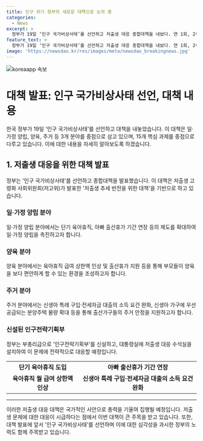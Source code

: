 ```yaml
---
title: 인구 위기 정부의 새로운 대책으로 논의 중
categories:
  - News
excerpt: >
  정부가 19일 ‘인구 국가비상사태’를 선언하고 저출생 대응 종합대책을 내놨다. 연 1회, 2주 단위의 단기 육아휴직 도입, 아빠 출산휴가 기간 연장 등을 우선 확대한다. 15대 핵심 과제 중점인 일·가정 양립, 양육, 주거 등 3개 분야에 중점을 두며, 정부는 부총리급 인구전략기획부 신설 계획도 발표했다. 저출생 문제를 해결하기 위해 정책 대응을 지속하지만, 문제는 심각해지고 있다고 밝혔다. 150자 이내.
feature_text: >
  정부가 19일 ‘인구 국가비상사태’를 선언하고 저출생 대응 종합대책을 내놨다. 연 1회, 2주 단위의 단기 육아휴직 도입, 아빠 출산휴가 기간 연장 등을 우선 확대한다. 15대 핵심 과제 중점인 일·가정 양립, 양육, 주거 등 3개 분야에 중점을 두며, 정부는 부총리급 인구전략기획부 신설 계획도 발표했다. 저출생 문제를 해결하기 위해 정책 대응을 지속하지만, 문제는 심각해지고 있다고 밝혔다. 150자 이내.
image: 'https://newsdao.kr/res/images/meta/newsdao_breakingnews.jpg'
---
```


<p><img src="https://newsdao.kr/res/images/meta/newsdao_breakingnews.jpg" alt="koreaapp 속보" /></p>

<h1>대책 발표: 인구 국가비상사태 선언, 대책 내용</h1>

<p data-ke-size="size16">한국 정부가 19일 '인구 국가비상사태'를 선언하고 대책을 내놓았습니다. 이 대책은 일·가정 양립, 양육, 주거 등 3개 분야를 중점으로 삼고 있으며, 15개 핵심 과제를 중점으로 다루고 있습니다. 이에 대한 내용을 자세히 알아보도록 하겠습니다.</p>

<h2>1. 저출생 대응을 위한 대책 발표</h2>

<p data-ke-size="size16">정부는 '인구 국가비상사태'를 선언하고 종합대책을 발표했습니다. 이 대책은 저출생 고령화 사회위원회(저고위)가 발표한 '저출생 추세 반전을 위한 대책'을 기반으로 하고 있습니다.</p>

<h3>일·가정 양립 분야</h3>

<p data-ke-size="size16">일·가정 양립 분야에서는 단기 육아휴직, 아빠 출산휴가 기간 연장 등의 제도를 확대하여 일·가정 양립을 촉진하고자 합니다.</p>

<h3>양육 분야</h3>

<p data-ke-size="size16">양육 분야에서는 육아휴직 급여 상한액 인상 및 출산휴가 지원 등을 통해 부모들이 양육을 보다 편안하게 할 수 있는 환경을 조성하고자 합니다.</p>

<h3>주거 분야</h3>

<p data-ke-size="size16">주거 분야에서는 신생아 특례 구입·전세자금 대출의 소득 요건 완화, 신생아 가구에 우선 공급되는 분양주택 물량 확대 등을 통해 출산가구들의 주거 안정을 지원하고자 합니다.</p>

<h3>신설된 인구전략기획부</h3>

<p data-ke-size="size16">정부는 부총리급으로 '인구전략기획부'를 신설하고, 대통령실에 저출생 대응 수석실을 설치하여 이 문제에 전략적으로 대응할 예정입니다.</p>

<table>
    <tr>
        <td style="text-align: center; height: 17px;"><b>단기 육아휴직 도입</b></td>
        <td style="text-align: center; height: 17px;"><b>아빠 출산휴가 기간 연장</b></td>
    </tr>
    <tr>
        <td style="text-align: center; height: 17px;"><b>육아휴직 월 급여 상한액 인상</b></td>
        <td style="text-align: center; height: 17px;"><b>신생아 특례 구입·전세자금 대출의 소득 요건 완화</b></td>
    </tr>
</table>

<hr data-ke-size="size16">

<p data-ke-size="size16">이러한 저출생 대응 대책은 국가적인 사안으로 총력을 기울여 집행될 예정입니다. 저출생 문제에 대한 대응이 시급하다는 점에서 이번 대책이 큰 주목을 받고 있습니다. 또한, 대책 발표에 앞서 '인구 국가비상사태'를 선언하며 이에 대한 심각성을 과시한 정부의 노력도 함께 주목받고 있습니다.</p>

